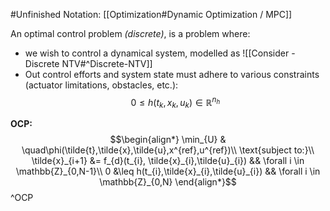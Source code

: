 #Unfinished 
Notation: [[Optimization#Dynamic Optimization / MPC]]

An optimal control problem *(discrete)*, is a problem where:
- we wish to control a dynamical system, modelled as ![[Consider - Discrete NTV#^Discrete-NTV]]
- Out control efforts and system state must adhere to various constraints (actuator limitations, obstacles, etc.):
$$0\leq h(t_{k},x_{k},u_{k})\in \mathbb{R}^{n_{h}}$$

**OCP:**
$$\begin{align*}
\min_{U} & \quad\phi(\tilde{t},\tilde{x},\tilde{u},x^{ref},u^{ref})\\
\text{subject to:}\\
\tilde{x}_{i+1} &= f_{d}(t_{i}, \tilde{x}_{i},\tilde{u}_{i}) && \forall i \in \mathbb{Z}_{0,N-1}\\
0 &\leq h(t_{i},\tilde{x}_{i},\tilde{u}_{i}) && \forall i \in \mathbb{Z}_{0,N}
\end{align*}$$
^OCP

